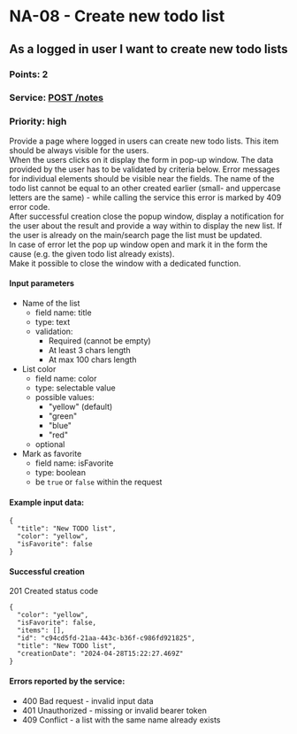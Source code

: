 # NA-08 - Create new todo list

## As a logged in user I want to create new todo lists

### Points: 2
### Service: [POST /notes](http://localhost:5000/api-doc#/Notes/NotesController_addNote)
### Priority: high

Provide a page where logged in users can create new todo lists. This item should be always visible for the users.  
When the users clicks on it display the form in pop-up window. The data provided by the user has to be validated by criteria below. Error messages for individual elements should be visible near the fields. The name of the todo list cannot be equal to an other created earlier (small- and uppercase letters are the same) - while calling the service this error is marked by 409 error code.  
After successful creation close the popup window, display a notification for the user about the result and provide a way within to display the new list. If the user is already on the main/search page the list must be updated.  
In case of error let the pop up window open and mark it in the form the cause (e.g. the given todo list already exists).  
Make it possible to close the window with a dedicated function.

#### Input parameters
- Name of the list
  - field name: title
  - type: text
  - validation:
    - Required (cannot be empty)
    - At least 3 chars length
    - At max 100 chars length
- List color
  - field name: color
  - type: selectable value
  - possible values:
    - "yellow" (default)
    - "green"
    - "blue"
    - "red"
  - optional
- Mark as favorite
  - field name: isFavorite
  - type: boolean
  - be `true` or `false` within the request

#### Example input data:
```
{
  "title": "New TODO list",
  "color": "yellow",
  "isFavorite": false
}
```

#### Successful creation
201 Created status code
```
{
  "color": "yellow",
  "isFavorite": false,
  "items": [],
  "id": "c94cd5fd-21aa-443c-b36f-c986fd921825",
  "title": "New TODO list",
  "creationDate": "2024-04-28T15:22:27.469Z"
}
```

#### Errors reported by the service:
- 400 Bad request - invalid input data
- 401 Unauthorized - missing or invalid bearer token
- 409 Conflict - a list with the same name already exists